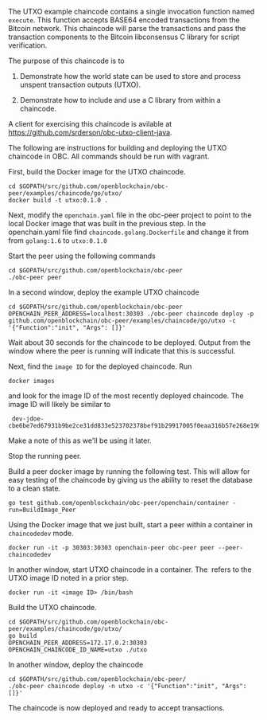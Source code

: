 The UTXO example chaincode contains a single invocation function named `execute`. This function accepts BASE64 encoded transactions from the Bitcoin network. This chaincode will parse the transactions and pass the transaction components to the Bitcoin libconsensus C library for script verification.

The purpose of this chaincode is to

1. Demonstrate how the world state can be used to store and process unspent transaction outputs (UTXO).

2. Demonstrate how to include and use a C library from within a chaincode.

A client for exercising this chaincode is avilable at https://github.com/srderson/obc-utxo-client-java.


The following are instructions for building and deploying the UTXO chaincode in OBC. All commands should be run with vagrant.

First, build the Docker image for the UTXO chaincode.

```
cd $GOPATH/src/github.com/openblockchain/obc-peer/examples/chaincode/go/utxo/
docker build -t utxo:0.1.0 .
```

Next, modify the `openchain.yaml` file in the obc-peer project to point to the local Docker image that was built in the previous step. In the openchain.yaml file find `chaincode.golang.Dockerfile` and change it from from `golang:1.6` to `utxo:0.1.0`

Start the peer using the following commands
```
cd $GOPATH/src/github.com/openblockchain/obc-peer
./obc-peer peer
```

In a second window, deploy the example UTXO chaincode
```
cd $GOPATH/src/github.com/openblockchain/obc-peer
OPENCHAIN_PEER_ADDRESS=localhost:30303 ./obc-peer chaincode deploy -p github.com/openblockchain/obc-peer/examples/chaincode/go/utxo -c '{"Function":"init", "Args": []}'
```
Wait about 30 seconds for the chaincode to be deployed. Output from the window where the peer is running will indicate that this is successful.

Next, find the `image ID` for the deployed chaincode. Run
```
docker images
```
and look for the image ID of the most recently deployed chaincode. The image ID will likely be similar to
```
 dev-jdoe-cbe6be7ed67931b9be2ce31dd833e523702378bef91b29917005f0eaa316b57e268e19696093d48b91076f1134cbf4b06afd78e6afd947133f43cb51bf40b0a4
 ```
 Make a note of this as we'll be using it later.

Stop the running peer.

Build a peer docker image by running the following test. This will allow for easy testing of the chaincode by giving us the ability to reset the database to a clean state.
```
go test github.com/openblockchain/obc-peer/openchain/container -run=BuildImage_Peer
```

Using the Docker image that we just built, start a peer within a container in `chaincodedev` mode.
```
docker run -it -p 30303:30303 openchain-peer obc-peer peer --peer-chaincodedev
```


In another window, start UTXO chaincode in a container. The <image ID> refers to the UTXO image ID noted in a prior step.
```
docker run -it <image ID> /bin/bash
```

Build the UTXO chaincode.
```
cd $GOPATH/src/github.com/openblockchain/obc-peer/examples/chaincode/go/utxo/
go build
OPENCHAIN_PEER_ADDRESS=172.17.0.2:30303 OPENCHAIN_CHAINCODE_ID_NAME=utxo ./utxo
```

In another window, deploy the chaincode
```
cd $GOPATH/src/github.com/openblockchain/obc-peer/
./obc-peer chaincode deploy -n utxo -c '{"Function":"init", "Args": []}'
```

The chaincode is now deployed and ready to accept transactions.

